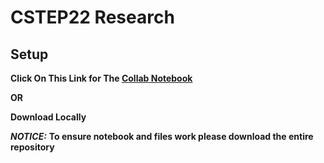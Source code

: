 # CSTEP22 Research

## Setup

**Click On This Link for The [Collab Notebook](https://github.com/112523chenCSTEP22_Research)**

**OR**

**Download Locally**

***NOTICE:*** **To ensure notebook and files work please download the entire repository**